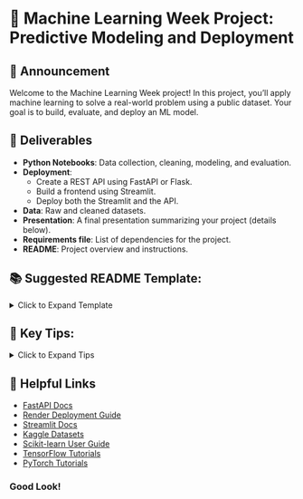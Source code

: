 
# 🚀 Machine Learning Week Project: Predictive Modeling and Deployment

## 📢 Announcement
Welcome to the Machine Learning Week project! In this project, you’ll apply machine learning to solve a real-world problem using a public dataset. Your goal is to build, evaluate, and deploy an ML model.

## 📝 Deliverables
- **Python Notebooks**: Data collection, cleaning, modeling, and evaluation.
- **Deployment**: 
    - Create a REST API using FastAPI or Flask.
    - Build a frontend using Streamlit.
    - Deploy both the Streamlit and the API.
- **Data**: Raw and cleaned datasets.
- **Presentation**: A final presentation summarizing your project (details below).
- **Requirements file**: List of dependencies for the project.
- **README**: Project overview and instructions.

## 📚 Suggested README Template:
<details>
<summary>Click to Expand Template</summary>

## Team Members
- [Team Member 1 Name]
- [Team Member 2 Name]
- [Team Member 3 Name]
- [Team Member 4 Name]
- [Team Member 5 Name]



## Data Source
- Description of data source(s).
- Link to data or scraping details (if applicable).

## 🗂️ Project Structure

```bash
    ├── data/
    │   ├── raw/             # Original data files
    │   ├── processed/       # Cleaned and transformed data
    ├── notebooks/
    │   ├── data_handelling/             # Original data files
    |   |  ├── 01_data_collection.ipynb  # Data collection (if scraped)
    │   |  ├── 02_data_cleaning.ipynb    # Data cleaning and preprocessing
    │   ├── model_training/       # Model training and evaluation
    ├── deployment/          # Files for deployment (if applicable)
    ├── slides/              # Presentation slides (e.g., .pptx or .pdf)
    ├── requirements.txt     # Python dependencies
    ├── README.md            # Project overview and instructions
```

## 🛠️ Tools & Libraries
- **Python**: [list here]
- **Deployment**: [list here].

## 🚀 Usage
1. Clone the repository:
   ```bash
   git clone [repo_url]
2. Install depencdencies 
    ```bash
    pip install -r requirements.txt
3. Run notebooks in order
    ```bash
     ...
---
</details>


## 📌 Key Tips:

<details>
<summary>Click to Expand Tips</summary>

1. **Data Handling**:
   - Document your data collection and cleaning processes clearly. Explain how raw data is transformed into a usable format.
   - Handle missing values and outliers carefully; they can impact model performance.

2. **Model Training**:
   - Choose a model that is well-suited for the task and ensure that you evaluate it thoroughly (cross-validation, performance metrics, etc.).
   - Experiment with hyperparameter tuning to improve results.

3. **Deployment**:
   - If deploying, ensure the model can serve predictions efficiently. Use frameworks like Streamlit or Flask for a simple interface.
   - Test the deployment in real scenarios for robustness.

4. **Presentation**:
   - Keep your slides concise, focusing on the key problem, approach, and results.
   - Use visuals like charts, graphs, and model performance metrics to back up your conclusions.
5. **Emphasize collaboration and version control through GitHub.**


</details>


## 🔗 Helpful Links
- [FastAPI Docs](https://fastapi.tiangolo.com/)
- [Render Deployment Guide](https://render.com/docs/deploy-fastapi)
- [Streamlit Docs](https://docs.streamlit.io/)
- [Kaggle Datasets](https://www.kaggle.com/datasets)
- [Scikit-learn User Guide](https://scikit-learn.org/stable/user_guide.html)
- [TensorFlow Tutorials](https://www.tensorflow.org/tutorials)
- [PyTorch Tutorials](https://pytorch.org/tutorials/)

### Good Look!
